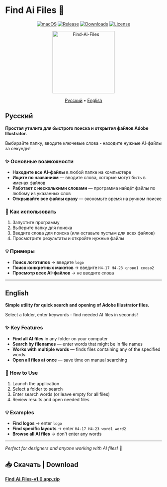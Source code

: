 # Find Ai Files 🎯

<div align="center">

[![macOS](https://img.shields.io/badge/macOS-10.13+-blue?logo=apple)](https://www.apple.com/macos/)
[![Release](https://img.shields.io/badge/release-v1.0-blue.svg)](https://github.com/26info/Find-Ai-Files/releases/latest)
[![Downloads](https://img.shields.io/github/downloads/26info/Find-Ai-Files/total.svg)](https://github.com/26info/Find-Ai-Files/releases)
[![License](https://img.shields.io/badge/License-MIT-green.svg)](https://github.com/26info/Find-Ai-Files/blob/main/LICENSE)

<img width="200" height="200" alt="Find-Ai-Files" src="https://github.com/user-attachments/assets/fbca68ee-4a30-4d35-962b-fff4b57be375" />

[Русский](#русский) • [English](#english)

</div>

## Русский

**Простая утилита для быстрого поиска и открытия файлов Adobe Illustrator.**
 
Выбирайте папку, вводите ключевые слова - находите нужные AI-файлы за секунды!

### ✨ Основные возможности

- **Находите все AI-файлы** в любой папке на компьютере
- **Ищите по названиям** — вводите слова, которые могут быть в именах файлов
- **Работает с несколькими словами** — программа найдёт файлы по любому из указанных слов
- **Открывайте все файлы сразу** — экономьте время на ручном поиске

### 🚀 Как использовать

1. Запустите программу
2. Выберите папку для поиска
3. Введите слова для поиска (или оставьте пустым для всех файлов)
4. Просмотрите результаты и откройте нужные файлы

### 💡 Примеры

- **Поиск логотипов** → введите `logo`
- **Поиск конкретных макетов** → введите `Н4-17 Н4-23 слово1 слово2`
- **Просмотр всех AI-файлов** → не вводите слова

---

## English

**Simple utility for quick search and opening of Adobe Illustrator files.**

Select a folder, enter keywords - find needed AI files in seconds!

### ✨ Key Features

- **Find all AI files** in any folder on your computer
- **Search by filenames** — enter words that might be in file names
- **Works with multiple words** — finds files containing any of the specified words
- **Open all files at once** — save time on manual searching

### 🚀 How to Use

1. Launch the application
2. Select a folder to search
3. Enter search words (or leave empty for all files)
4. Review results and open needed files

### 💡 Examples

- **Find logos** → enter `logo`
- **Find specific layouts** → enter `Н4-17 Н4-23 word1 word2`
- **Browse all AI files** → don't enter any words

---

*Perfect for designers and anyone working with AI files!* 🎨

## 📥 Скачать | Download
**[Find.Ai.Files-v1.0.app.zip](https://github.com/26info/Find-Ai-Files/releases/download/1.0/Find.Ai.Files-v1.0.app.zip)**
